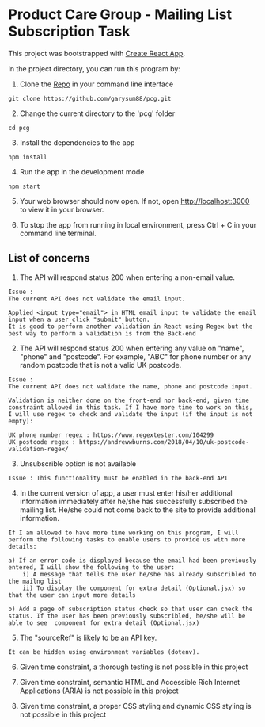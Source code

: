 # Product Care Group - Mailing List Subscription Task

This project was bootstrapped with [Create React App](https://github.com/facebook/create-react-app).



In the project directory, you can run this program by:
1. Clone the [Repo](https://github.com/garysum88/pcg.git) in your command line interface

```
git clone https://github.com/garysum88/pcg.git
```

2. Change the current directory to the 'pcg' folder

```
cd pcg
```

3. Install the dependencies to the app
```
npm install
```

4. Run the app in the development mode
```
npm start
```

5. Your web browser should now open. If not, open [http://localhost:3000](http://localhost:3000) to view it in your browser.

6. To stop the app from running in local environment, press Ctrl + C in your command line terminal.




## List of concerns
1. The API will respond status 200 when entering a non-email value.
```
Issue : 
The current API does not validate the email input.

Applied <input type="email"> in HTML email input to validate the email input when a user click "submit" button.
It is good to perform another validation in React using Regex but the best way to perform a validation is from the Back-end

```

2. The API will respond status 200 when entering any value on "name", "phone" and "postcode". For example, "ABC" for phone number or any random postcode that is not a valid UK postcode.

```
Issue : 
The current API does not validate the name, phone and postcode input.

Validation is neither done on the front-end nor back-end, given time constraint allowed in this task. If I have more time to work on this, I will use regex to check and validate the input (if the input is not empty):

UK phone number regex : https://www.regextester.com/104299
UK postcode regex : https://andrewwburns.com/2018/04/10/uk-postcode-validation-regex/

```

3. Unsubscrible option is not available
```
Issue : This functionality must be enabled in the back-end API
```

4. In the current version of app, a user must enter his/her additional information immediately after he/she has successfully subscribed the mailing list. He/she could not come back to the site to provide additional information.

```
If I am allowed to have more time working on this program, I will perform the following tasks to enable users to provide us with more details:

a) If an error code is displayed because the email had been previously entered, I will show the following to the user:
    i) A message that tells the user he/she has already subscribled to the mailng list
    ii) To display the component for extra detail (Optional.jsx) so that the user can input more details

b) Add a page of subscription status check so that user can check the status. If the user has been previously subscribled, he/she will be able to see  component for extra detail (Optional.jsx)

```

5. The "sourceRef" is likely to be an API key.
```
It can be hidden using environment variables (dotenv).
```


6. Given time constraint, a thorough testing is not possible in this project

7. Given time constraint, semantic HTML and Accessible Rich Internet Applications (ARIA) is not possible in this project

8. Given time constraint, a proper CSS styling and dynamic CSS styling is not possible in this project
